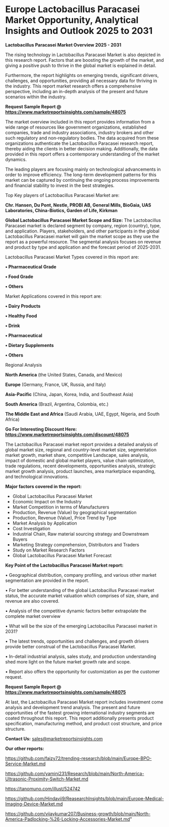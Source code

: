 # Europe Lactobacillus Paracasei Market Opportunity, Analytical Insights and Outlook 2025 to 2031

<Strong> Lactobacillus Paracasei Market Overview 2025 - 2031</strong>

The rising technology in Lactobacillus Paracasei Market is also depicted in this research report. Factors that are boosting the growth of the market, and giving a positive push to thrive in the global market is explained in detail.

Furthermore, the report highlights on emerging trends, significant drivers, challenges, and opportunities, providing all necessary data for thriving in the industry. This report market research offers a comprehensive perspective, including an in-depth analysis of the present and future scenarios within the industry.

<strong>Request Sample Report @ <a href=https://www.marketreportsinsights.com/sample/48075>https://www.marketreportsinsights.com/sample/48075</a></strong>

The market overview included in this report provides information from a wide range of resources like government organizations, established companies, trade and industry associations, industry brokers and other such regulatory and non-regulatory bodies. The data acquired from these organizations authenticate the Lactobacillus Paracasei research report, thereby aiding the clients in better decision making. Additionally, the data provided in this report offers a contemporary understanding of the market dynamics.

The leading players are focusing mainly on technological advancements in order to improve efficiency. The long-term development patterns for this market can be captured by continuing the ongoing process improvements and financial stability to invest in the best strategies.

Top Key players of Lactobacillus Paracasei Market are:

<strong>Chr. Hansen, Du Pont, Nestle, PROBI AB, General Mills, BioGaia, UAS Laboratories, China-Biotics, Garden of Life, Kirkman</strong>

<strong><b>Global Lactobacillus Paracasei Market Scope and Size:</b></strong>
The Lactobacillus Paracasei market is declared segment by company, region (country), type, and application. Players, stakeholders, and other participants in the global Lactobacillus Paracasei market will gain the market scope as they use the report as a powerful resource. The segmental analysis focuses on revenue and product by type and application and the forecast period of 2025-2031.

Lactobacillus Paracasei Market Types covered in this report are:

<strong>•  Pharmaceutical Grade

•  Food Grade

•  Others</strong>

Market Applications covered in this report are:

<strong>•  Dairy Products

•  Healthy Food

•  Drink

•  Pharmaceutical

•  Dietary Supplements

•  Others</strong> 

Regional Analysis

<strong>North America</strong> (the United States, Canada, and Mexico)

<strong>Europe</strong> (Germany, France, UK, Russia, and Italy)

<strong>Asia-Pacific</strong> (China, Japan, Korea, India, and Southeast Asia)

<strong>South America</strong> (Brazil, Argentina, Colombia, etc.)

<strong>The Middle East and Africa</strong> (Saudi Arabia, UAE, Egypt, Nigeria, and South Africa)

<strong>Go For Interesting Discount Here: <a href=https://www.marketreportsinsights.com/discount/48075>https://www.marketreportsinsights.com/discount/48075</a></strong>

The Lactobacillus Paracasei market report provides a detailed analysis of global market size, regional and country-level market size, segmentation market growth, market share, competitive Landscape, sales analysis, impact of domestic and global market players, value chain optimization, trade regulations, recent developments, opportunities analysis, strategic market growth analysis, product launches, area marketplace expanding, and technological innovations.

<strong><b>Major factors covered in the report:</b></strong>
<ul>
  <li>Global Lactobacillus Paracasei Market </li>
  <li>Economic Impact on the Industry</li>
  <li>Market Competition in terms of Manufacturers</li>
  <li>Production, Revenue (Value) by geographical segmentation</li>
  <li>Production, Revenue (Value), Price Trend by Type</li>
  <li>Market Analysis by Application</li>
  <li>Cost Investigation</li>
  <li>Industrial Chain, Raw material sourcing strategy and Downstream Buyers</li>
  <li>Marketing Strategy comprehension, Distributors and Traders</li>
  <li>Study on Market Research Factors</li>
  <li>Global Lactobacillus Paracasei Market Forecast</li>
</ul>

<strong><b>Key Point of the Lactobacillus Paracasei Market report:</b></strong>

• Geographical distribution, company profiling, and various other market segmentation are provided in the report.

• For better understanding of the global Lactobacillus Paracasei market status, the accurate market valuation which comprises of size, share, and revenue are also covered.

• Analysis of the competitive dynamic factors better extrapolate the complete market overview

• What will be the size of the emerging Lactobacillus Paracasei market in 2031?

• The latest trends, opportunities and challenges, and growth drivers provide better construal of the Lactobacillus Paracasei Market.

• In-detail industrial analysis, sales study, and production understanding shed more light on the future market growth rate and scope.

• Report also offers the opportunity for customization as per the customer request.

<strong>Request Sample Report @ <a href=https://www.marketreportsinsights.com/sample/48075>https://www.marketreportsinsights.com/sample/48075</a></strong>

At last, the Lactobacillus Paracasei Market report includes investment come analysis and development trend analysis. The present and future opportunities of the fastest growing international industry segments are coated throughout this report. This report additionally presents product specification, manufacturing method, and product cost structure, and price structure.

<strong>Contact Us:</strong>
sales@marketreportsinsights.com

<strong>Our other reports:</strong>

<a href=https://github.com/faizy72/trending-research/blob/main/Europe-BPO-Service-Market.md>https://github.com/faizy72/trending-research/blob/main/Europe-BPO-Service-Market.md</a>

<a href=https://github.com/yamini231/Research/blob/main/North-America-Ultrasonic-Proximity-Switch-Market.md>https://github.com/yamini231/Research/blob/main/North-America-Ultrasonic-Proximity-Switch-Market.md</a>

<a href=https://tanomuno.com/illust/524742>https://tanomuno.com/illust/524742</a>

<a href=https://github.com/Hindavii9/ReasearchInsights/blob/main/Europe-Medical-Imaging-Device-Market.md>https://github.com/Hindavii9/ReasearchInsights/blob/main/Europe-Medical-Imaging-Device-Market.md</a>

<a href=https://github.com/vijaykumar207/Business-growth/blob/main/North-America-Padlocking-%26-Locking-Accessories-Market.md>https://github.com/vijaykumar207/Business-growth/blob/main/North-America-Padlocking-%26-Locking-Accessories-Market.md</a>"
